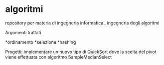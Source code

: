 # algoritmi
repository per materia di ingegneria informatica , ingegneria degli algoritmi

Argomenti trattati

*ordinamento
*selezione
*hashing
  
Progetti:
implementare un nuovo tipo di QuickSort dove la scelta del pivot viene effettuata con algoritmo SampleMedianSelect 
